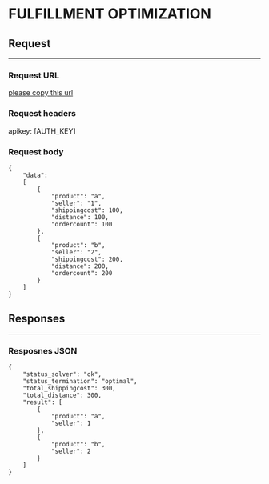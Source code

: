 # FULFILLMENT OPTIMIZATION

## Request
---

### Request URL
[please copy this url](/api)

### Request headers
apikey: [AUTH_KEY]

### Request body

```
{
    "data":
    [
        {
            "product": "a",
            "seller": "1",
            "shippingcost": 100,
            "distance": 100,
            "ordercount": 100
        },
        {
            "product": "b",
            "seller": "2",
            "shippingcost": 200,
            "distance": 200,
            "ordercount": 200
        }
    ]
}
```

## Responses
---

### Resposnes JSON

```
{
    "status_solver": "ok",
    "status_termination": "optimal",
    "total_shippingcost": 300,
    "total_distance": 300,
    "result": [
        {
            "product": "a",
            "seller": 1
        },
        {
            "product": "b",
            "seller": 2
        }
    ]
}
```
